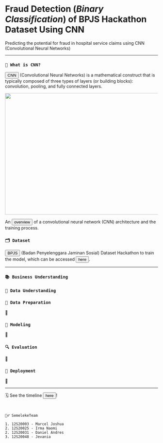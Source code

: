 # Fraud Detection (_Binary Classification_) of BPJS Hackathon Dataset Using CNN

Predicting the potential for fraud in hospital service claims using CNN (Convolutional Neural Networks)

---
### `🔖 What is CNN?`
<a href="https://insightsimaging.springeropen.com/articles/10.1007/s13244-018-0639-9"> <button>CNN</button></a> (Convolutional Neural Networks) is a mathematical construct that is typically composed of three types of layers (or building blocks): convolution, pooling, and fully connected layers.

<a href="cnn architecture"><img src="https://github.com/marceljsh/DaMi-FraudDetection-BPJS-CNN/assets/70991553/a2d827e1-ebe4-487c-bb35-376683bfa61f" align="center" height="400" width="750" ></a>


An <a href="https://insightsimaging.springeropen.com/articles/10.1007/s13244-018-0639-9/figures/1"> <button>overview</button></a> of a convolutional neural network (CNN) architecture and the training process.

### `🗂️ Dataset`
<a href="https://bpjs-kesehatan.go.id/"> <button>BPJS</button></a> (Badan Penyelenggara Jaminan Sosial) Dataset
Hackathon to train the model, which can be accessed <a
    href="https://github.com/marceljsh/DaMi-FraudDetection-BPJS-CNN/blob/main/dataset.csv"> <button>here</button></a>.

---

### `📚 Business Understanding`

### `📑 Data Understanding`

### `🫧 Data Preparation`
🚧

### `🔁 Modeling`
🚧

### `🔍 Evaluation`
🚧

### `🎯 Deployment`
🚧

---
🗓️ See the timeline <a
    href="https://docs.google.com/spreadsheets/d/1lCm1ovuSqeUQS-WfJKTlWbghmVE-5M6GxSSM4PMYfkw/edit?usp=sharing">
    <button>here</button></a>!<br>

<br>

```
🧞‍♂️ SemelekeTeam

1. 12S20003 - Marcel Joshua
2. 12S20025 - Irma Naomi
2. 12S20031 - Daniel Andres
3. 12S20048 - Jevania

```
